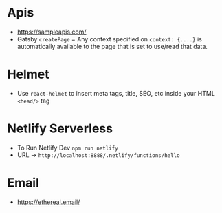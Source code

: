 # Apis

- https://sampleapis.com/
- Gatsby `createPage` = Any context specified on `context: {....}` is automatically available to the page that is set to use/read that data.

# Helmet

- Use `react-helmet` to insert meta tags, title, SEO, etc inside your HTML `<head/>` tag

# Netlify Serverless

- To Run Netlify Dev `npm run netlify`
- URL -> `http://localhost:8888/.netlify/functions/hello`

# Email
- https://ethereal.email/